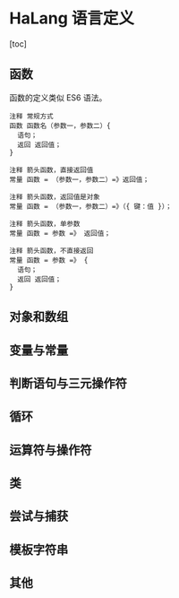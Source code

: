 # HaLang 语言定义

[toc]

## 函数

函数的定义类似 ES6 语法。

```halang
注释 常规方式
函数 函数名（参数一，参数二）{
  语句；
  返回 返回值；
}

注释 箭头函数，直接返回值
常量 函数 = （参数一，参数二）=》返回值；

注释 箭头函数，返回值是对象
常量 函数 = （参数一，参数二）=》（{ 键：值 }）；

注释 箭头函数，单参数
常量 函数 = 参数 =》 返回值；

注释 箭头函数，不直接返回
常量 函数 = 参数 =》 {
  语句；
  返回 返回值；
}
```

## 对象和数组

## 变量与常量

## 判断语句与三元操作符

## 循环

## 运算符与操作符

## 类

## 尝试与捕获

## 模板字符串

## 其他
